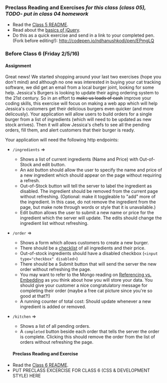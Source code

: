 ### Preclass Reading and Exercises *for this class (class 05), TODO- put in class 04 homework*
- Read the [Class 5 README](https://github.com/olinjs/olinjs/blob/master/lessons/04-client-jquery-ajax/README.md).
- Read about the [basics of jQuery](http://jqfundamentals.com/chapter/jquery-basics).
- Do this as a quick exercise and send in a link to your completed pen. (Fork before editing!): http://codepen.io/ndhanushkodi/pen/EPmgLQ


### Before Class 6 (Friday 2/5/16)
#### Assignment

Great news! We started shopping around your last two exercises (hope you don't mind)
and although no one was interested in buying your cat tracking software,
we did get an email from a local burger joint, looking for some help.
Jessica's Burgers is looking to update their aging ordering system to the 21st century.
So in an effort to ~~make us loads of cash~~ improve your coding skills,
this exercise will focus on making a web app which will help Jessica's customers
get their delicious burgers even quicker (and more delicously).
Your application will allow users to build orders for a single burger from a list of ingredients
(which will need to be updated as new stock arrives).
Then it will allow Jessica's chefs to see all the pending orders, fill them, and alert customers that their burger is ready.

Your application will need the following http endpoints:
* `/ingredients` =>
  * Shows a list of current ingredients (Name and Price) with Out-of-Stock and edit button.
  * An `Add` button should allow the user to specify the name and price of a new ingredient which should appear on the page without requiring a refresh.
  * Out-of-Stock button will tell the server to label the ingredient as disabled.
  The ingredient should be removed from the current page without refreshing.
 (Optional: make it toggleable to "add" more of the ingredient.
In this case, do not remove the ingredient from the page, but make note through words or style that it is unavailable.)
  * Edit button allows the user to submit a new name or price for the ingredient
  which the server will update. The edits should change the ingredient list without refreshing.
* `/order` =>
  * Shows a form which allows customers to create a new burger.
  * There should be a [checklist](http://www.w3schools.com/tags/att_input_type.asp) of all ingredients and their price.
  * Out-of-stock ingredients should have a disabled checkbox (`<input type="checkbox" disabled>`)
  * There should be a Submit button that will send the server the new order without refreshing the page.
  * You may want to refer to the Mongo reading on [Referencing vs. Embedding](https://github.com/olinjs/olinjs/blob/master/lessons/03-express-templates-mongo/README.md) as you think about how you will store your data. 
  You should give your customer a nice congratulatory message for completing their order
  (maybe a free cat picture since you're so good at that?!)
  * A running counter of total cost: Should update whenever a new ingredient is added or removed.
* `/kitchen` =>
  * Shows a list of all pending orders.
  * A `completed` button beside each order that tells the server the order is complete.
  Clicking this should remove the order from the list of orders without refreshing the page.

  #### Preclass Reading and Exercise
- Read the [Class 6 README](https://github.com/olinjs/olinjs/blob/master/lessons/05-css-development-grace/README.md).
- PUT PRECLASS EXCERCISE FOR CLASS 6 (CSS & DEVELOPMENT STYLE) HERE
